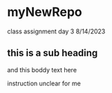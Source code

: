 # myNewRepo
class assignment day 3 8/14/2023
## this is a sub heading

and this boddy text here

instruction unclear for me 
